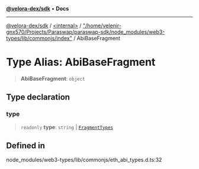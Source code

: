 [**@velora-dex/sdk**](../../../../README.md) • **Docs**

***

[@velora-dex/sdk](../../../../globals.md) / [\<internal\>](../../../README.md) / ["/home/velenir-gnx570/Projects/Paraswap/paraswap-sdk/node\_modules/web3-types/lib/commonjs/index"](../README.md) / AbiBaseFragment

# Type Alias: AbiBaseFragment

> **AbiBaseFragment**: `object`

## Type declaration

### type

> `readonly` **type**: `string` \| [`FragmentTypes`](../../../type-aliases/FragmentTypes.md)

## Defined in

node\_modules/web3-types/lib/commonjs/eth\_abi\_types.d.ts:32

